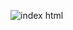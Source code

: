 ![index html](https://user-images.githubusercontent.com/28379797/32343707-d39629b6-bfda-11e7-8254-ec7b3ed16018.png)
